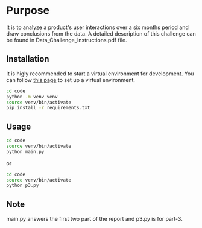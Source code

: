 # Purpose
It is to analyze a product's user interactions over a six months period and draw conclusions from the data. A detailed description of this challenge can be found in Data_Challenge_Instructions.pdf file.
## Installation
It is higly recommended to start a virtual environment for development.
You can follow <a href="https://gist.github.com/simonw/4835a22c79a8d3c29dd155c716b19e16" target="_top">this page</a> to set up a virtual environment.
```sh
cd code
python -m venv venv
source venv/bin/activate
pip install -r requirements.txt
```
## Usage
```sh
cd code
source venv/bin/activate
python main.py
```
or 
```sh
cd code
source venv/bin/activate
python p3.py
```
## Note
main.py answers the first two part of the report and p3.py is for part-3.
